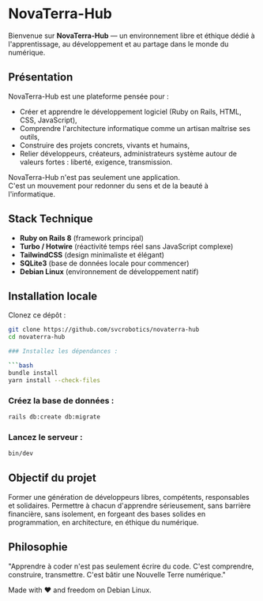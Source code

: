 # NovaTerra-Hub

Bienvenue sur **NovaTerra-Hub** — un environnement libre et éthique dédié à l'apprentissage, au développement et au partage dans le monde du numérique.

## Présentation

NovaTerra-Hub est une plateforme pensée pour :

- Créer et apprendre le développement logiciel (Ruby on Rails, HTML, CSS, JavaScript),
- Comprendre l'architecture informatique comme un artisan maîtrise ses outils,
- Construire des projets concrets, vivants et humains,
- Relier développeurs, créateurs, administrateurs système autour de valeurs fortes : liberté, exigence, transmission.

NovaTerra-Hub n'est pas seulement une application.  
C'est un mouvement pour redonner du sens et de la beauté à l'informatique.

## Stack Technique

- **Ruby on Rails 8** (framework principal)
- **Turbo / Hotwire** (réactivité temps réel sans JavaScript complexe)
- **TailwindCSS** (design minimaliste et élégant)
- **SQLite3** (base de données locale pour commencer)
- **Debian Linux** (environnement de développement natif)

## Installation locale

Clonez ce dépôt :

```bash
git clone https://github.com/svcrobotics/novaterra-hub
cd novaterra-hub

### Installez les dépendances :

```bash
bundle install
yarn install --check-files
```
### Créez la base de données :

```bash
rails db:create db:migrate
```
### Lancez le serveur :

```bash
bin/dev
```
## Objectif du projet

Former une génération de développeurs libres, compétents, responsables et solidaires.
Permettre à chacun d'apprendre sérieusement, sans barrière financière, sans isolement,
en forgeant des bases solides en programmation, en architecture, en éthique du numérique.

## Philosophie

"Apprendre à coder n'est pas seulement écrire du code.
C'est comprendre, construire, transmettre.
C'est bâtir une Nouvelle Terre numérique."

Made with ❤️ and freedom on Debian Linux.